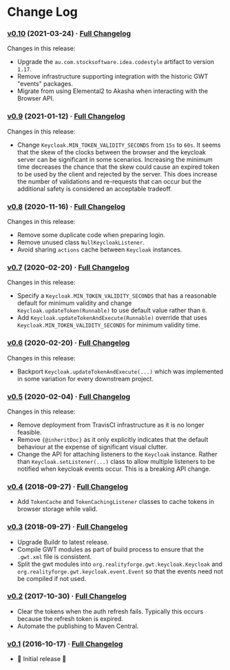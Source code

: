 # Change Log

### [v0.10](https://github.com/realityforge/gwt-keycloak/tree/v0.10) (2021-03-24) · [Full Changelog](https://github.com/realityforge/gwt-keycloak/compare/v0.9...v0.10)

Changes in this release:

* Upgrade the `au.com.stocksoftware.idea.codestyle` artifact to version `1.17`.
* Remove infrastructure supporting integration with the historic GWT "events" packages.
* Migrate from using Elemental2 to Akasha when interacting with the Browser API.

### [v0.9](https://github.com/realityforge/gwt-keycloak/tree/v0.9) (2021-01-12) · [Full Changelog](https://github.com/realityforge/gwt-keycloak/compare/v0.8...v0.9)

Changes in this release:

* Change `Keycloak.MIN_TOKEN_VALIDITY_SECONDS` from `15s` to `60s`. It seems that the skew of the clocks between the browser and the keycloak server can be significant in some scenarios. Increasing the minimum time decreases the chance that the skew could cause an expired token to be used by the client and rejected by the server. This does increase the number of validations and re-requests that can occur but the additional safety is considered an acceptable tradeoff.

### [v0.8](https://github.com/realityforge/gwt-keycloak/tree/v0.8) (2020-11-16) · [Full Changelog](https://github.com/realityforge/gwt-keycloak/compare/v0.7...v0.8)

Changes in this release:

* Remove some duplicate code when preparing login.
* Remove unused class `NullKeycloakListener`.
* Avoid sharing `actions` cache between `Keycloak` instances.

### [v0.7](https://github.com/realityforge/gwt-keycloak/tree/v0.7) (2020-02-20) · [Full Changelog](https://github.com/realityforge/gwt-keycloak/compare/v0.6...v0.7)

Changes in this release:

* Specify a `Keycloak.MIN_TOKEN_VALIDITY_SECONDS` that has a reasonable default for minimum validity and change `Keycloak.updateToken(Runnable)` to use default value rather than `0`.
* Add `Keycloak.updateTokenAndExecute(Runnable)` override that uses `Keycloak.MIN_TOKEN_VALIDITY_SECONDS` for minimum validity time.

### [v0.6](https://github.com/realityforge/gwt-keycloak/tree/v0.6) (2020-02-20) · [Full Changelog](https://github.com/realityforge/gwt-keycloak/compare/v0.5...v0.6)

Changes in this release:

* Backport `Keycloak.updateTokenAndExecute(...)` which was implemented in some variation for every downstream project.

### [v0.5](https://github.com/realityforge/gwt-keycloak/tree/v0.5) (2020-02-04) · [Full Changelog](https://github.com/realityforge/gwt-keycloak/compare/v0.4...v0.5)

Changes in this release:

* Remove deployment from TravisCI infrastructure as it is no longer feasible.
* Remove `{@inheritDoc}` as it only explicitly indicates that the default behaviour at the expense of significant visual clutter.
* Change the API for attaching listeners to the `Keycloak` instance. Rather than `Keycloak.setListener(...)` class to allow multiple listeners to be notified when keycloak events occur. This is a breaking API change.

### [v0.4](https://github.com/realityforge/gwt-keycloak/tree/v0.4) (2018-09-27) · [Full Changelog](https://github.com/realityforge/gwt-keycloak/compare/v0.3...v0.4)

* Add `TokenCache` and `TokenCachingListener` classes to cache tokens in browser storage while valid.

### [v0.3](https://github.com/realityforge/gwt-keycloak/tree/v0.3) (2018-09-27) · [Full Changelog](https://github.com/realityforge/gwt-keycloak/compare/v0.2...v0.3)

* Upgrade Buildr to latest release.
* Compile GWT modules as part of build process to ensure that the `.gwt.xml` file is consistent.
* Split the gwt modules into `org.realityforge.gwt.keycloak.Keycloak` and
  `org.realityforge.gwt.keycloak.event.Event` so that the events need not be compiled if not used.

### [v0.2](https://github.com/realityforge/gwt-keycloak/tree/v0.2) (2017-10-30) · [Full Changelog](https://github.com/realityforge/gwt-keycloak/compare/v0.1...v0.2)

* Clear the tokens when the auth refresh fails. Typically this occurs because the refresh token is expired.
* Automate the publishing to Maven Central.

### [v0.1](https://github.com/realityforge/gwt-keycloak/tree/v0.1) (2016-10-17) · [Full Changelog](https://github.com/realityforge/gwt-keycloak/compare/19886f6367309d0e84d03424b3dc5b6b98e77669...v0.1)

* ‎🎉 Initial release ‎🎉
